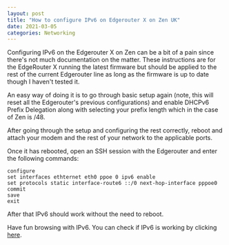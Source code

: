 ```yaml
---
layout: post
title: "How to configure IPv6 on Edgerouter X on Zen UK"
date: 2021-03-05
categories: Networking
---
```

Configuring IPv6 on the Edgerouter X on Zen can be a bit of a pain since there's not much documentation on the matter. These instructions are for the EdgeRouter X running the latest firmware but should be applied to the rest of the current Edgerouter line as long as the firmware is up to date though I haven't tested it.

An easy way of doing it is to go through basic setup again (note, this will reset all the Edgerouter's previous configurations) and enable DHCPv6 Prefix Delegation along with selecting your prefix length which in the case of Zen is /48.

After going through the setup and configuring the rest correctly, reboot and attach your modem and the rest of your network to the applicable ports. 

Once it has rebooted, open an SSH session with the Edgerouter and enter the following commands:

```
configure 
set interfaces ethternet eth0 ppoe 0 ipv6 enable 
set protocols static interface-route6 ::/0 next-hop-interface pppoe0 
commit 
save
exit 
```
After that IPv6 should work without the need to reboot.

Have fun browsing with IPv6. You can check if IPv6 is working by clicking [here](https://ipv6-test.com/).